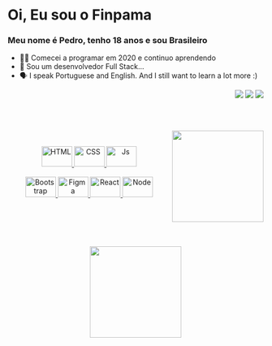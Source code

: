 # Oi, Eu sou o Finpama 
###  Meu nome é Pedro, tenho 18 anos e sou Brasileiro  
- 👨‍💻 Comecei a programar em 2020 e continuo aprendendo
- 👀 Sou um desenvolvedor Full Stack...
- 🗣 I speak Portuguese and English. And I still want to learn a lot more :)

<div align="right">
  <a href="www.linkedin.com/in/pedro-henrique-martins-alcantara-finpama"><img src="https://img.shields.io/badge/-Linkedin-%7289DA?style=for-the-badge&logo=linkedin&logoColor=white&color=7e3ace" target="_blank"></a>
  <a href="mailto:phma020@gmail.com"><img src="https://img.shields.io/badge/-Email-%23333?style=for-the-badge&logo=gmail&logoColor=white&color=ff002f" target="_blank"></a>
  <a href="https://discordapp.com/users/381510205718134784/" target="_blank"><img src="https://img.shields.io/badge/Discord-7289DA?style=for-the-badge&logo=discord&logoColor=white&color=7e3ace" target="_blank"></a> 
</div>

##

<br>
<div>
  <a href="https://github.com/finpama"> 
    
  <img align="right" height="180em" src="https://github-readme-stats.vercel.app/api/top-langs/?username=finpama&layout=compact&langs_count=7&theme=midnight-purple&border_color=21262d&bg_color=40,120008,0A0013"/><br>
  <div align="center" style="display: inline_block">
    <img alt="HTML" height="40" width="60" src="https://cdn.jsdelivr.net/gh/devicons/devicon/icons/html5/html5-plain.svg">
    <img alt="CSS" height="40" width="60" src="https://cdn.jsdelivr.net/gh/devicons/devicon/icons/css3/css3-plain.svg">
    <img alt="Js" height="40" width="60" src="https://cdn.jsdelivr.net/gh/devicons/devicon/icons/javascript/javascript-plain.svg"><br><br>
    <img alt="Bootstrap" height="40" width="60" src="https://cdn.jsdelivr.net/gh/devicons/devicon/icons/bootstrap/bootstrap-plain.svg">
    <img alt="Figma" height="40" width="60" src="https://cdn.jsdelivr.net/gh/devicons/devicon/icons/figma/figma-original.svg">
    <img alt="React" height="40" width="60" src="https://cdn.jsdelivr.net/gh/devicons/devicon/icons/react/react-original.svg">
    <img alt="Node" height="40" width="60" src="https://cdn.jsdelivr.net/gh/devicons/devicon/icons/nodejs/nodejs-plain.svg">
  </div><br><br>
    
##
    
  <br><div align="center">
    <img height="180em" src="https://github-readme-stats.vercel.app/api?username=finpama&show_icons=true&theme=midnight-purple&include_all_commits=true&count_private=true&icon_color=ff0033&border_color=21262d&bg_color=40,120008,0A0013"/>
  </div>
   
  </a>
</div>
  
